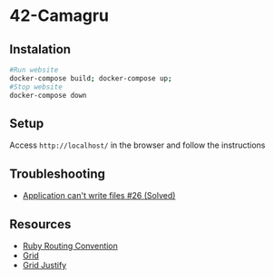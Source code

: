 # 42-Camagru

## Instalation

```bash
#Run website
docker-compose build; docker-compose up;
#Stop website
docker-compose down
```

## Setup

Access `http://localhost/` in the browser and follow the instructions

## Troubleshooting

- [Application can't write files #26 (Solved)](https://github.com/rizkyario/42-camagru/issues/26)

## Resources
- [Ruby Routing Convention](http://guides.rubyonrails.org/routing.html#crud-verbs-and-actions)
- [Grid](https://developer.mozilla.org/en-US/docs/Web/CSS/grid-auto-columns)
- [Grid Justify](https://stackoverflow.com/questions/32551291/in-css-flexbox-why-are-there-no-justify-items-and-justify-self-properties)